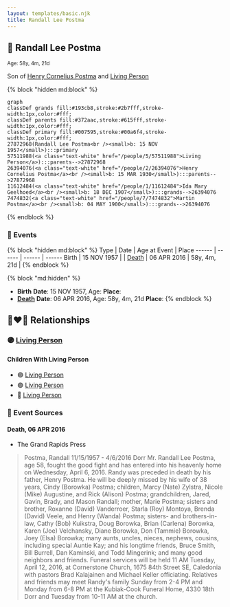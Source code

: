 ```yaml
---
layout: templates/basic.njk
title: Randall Lee Postma
---
```

## 🔵 Randall Lee Postma
<small>Age: 58y, 4m, 21d</small>

Son of [Henry Cornelius Postma](/people/2/26394076) and [Living Person](/people/5/57511988)

{% block "hidden md:block" %}
```mermaid
graph
classDef grands fill:#193cb8,stroke:#2b7fff,stroke-width:1px,color:#fff;
classDef parents fill:#372aac,stroke:#615fff,stroke-width:1px,color:#fff;
classDef primary fill:#007595,stroke:#00a6f4,stroke-width:1px,color:#fff;
27872968(Randall Lee Postma<br /><small>b: 15 NOV 1957</small>):::primary
57511988(<a class="text-white" href="/people/5/57511988">Living Person</a>):::parents-->27872968
26394076(<a class="text-white" href="/people/2/26394076">Henry Cornelius Postma</a><br /><small>b: 15 MAR 1930</small>):::parents-->27872968
11612484(<a class="text-white" href="/people/1/11612484">Ida Mary Geelhoed</a><br /><small>b: 18 DEC 1907</small>):::grands-->26394076
7474832(<a class="text-white" href="/people/7/7474832">Martin Postma</a><br /><small>b: 04 MAY 1900</small>):::grands-->26394076
```
{% endblock %}

### 📆 Events

{% block "hidden md:block" %}
Type | Date | Age at Event | Place
------ | ------ | ------ | ------
Birth | 15 NOV 1957 |  |
[Death](#event-event-3) | 06 APR 2016 | 58y, 4m, 21d |
{% endblock %}

{% block "md:hidden" %}
- **Birth**
**Date**: 15 NOV 1957, Age:
**Place**:
- **[Death](#event-event-3)**
**Date**: 06 APR 2016, Age: 58y, 4m, 21d
**Place**:
{% endblock %}

## 👩‍❤️‍👨 Relationships

### 🟣 [Living Person](/people/7/76552207)

#### Children With Living Person
* 🟣 [Living Person](/people/7/76880980)
* 🟣 [Living Person](/people/6/67873647)
* 🔵 [Living Person](/people/7/70365421)
### 📰 Event Sources

#### <a id="event-event-3"></a> Death, 06 APR 2016
* The Grand Rapids Press
>   
  > Postma, Randall 11/15/1957 - 4/6/2016 Dorr Mr. Randall Lee Postma, age 58, fought the good fight and has entered into his heavenly home on Wednesday, April 6, 2016. Randy was preceded in death by his father, Henry Postma. He will be deeply missed by his wife of 38 years, Cindy (Borowka) Postma; children, Marcy (Nate) Zylstra, Nicole (Mike) Augustine, and Rick (Alison) Postma; grandchildren, Jared, Gavin, Brady, and Mason Randall; mother, Marie Postma; sisters and brother, Roxanne (David) Vanderroer, Starla (Roy) Montoya, Brenda (David) Veele, and Henry (Wanda) Postma; sisters- and brothers-in-law, Cathy (Bob) Kuikstra, Doug Borowka, Brian (Carlena) Borowka, Karen (Joe) Velchansky, Diane Borowka, Don (Tammie) Borowka, Joey (Elsa) Borowka; many aunts, uncles, nieces, nephews, cousins, including special Auntie Kay; and his longtime friends, Bruce Smith, Bill Burrell, Dan Kaminski, and Todd Mingerink; and many good neighbors and friends. Funeral services will be held 11 AM Tuesday, April 12, 2016, at Cornerstone Church, 1675 84th Street SE, Caledonia with pastors Brad Kalajainen and Michael Keller officiating. Relatives and friends may meet Randy's family Sunday from 2-4 PM and Monday from 6-8 PM at the Kubiak-Cook Funeral Home, 4330 18th Dorr and Tuesday from 10-11 AM at the church.

